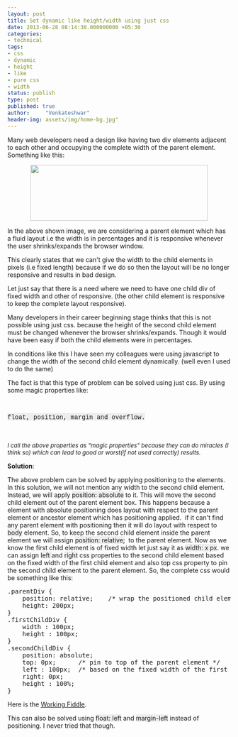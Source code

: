 ```yaml
---
layout: post
title: Set dynamic like height/width using just css
date: 2013-06-28 08:14:38.000000000 +05:30
categories:
- technical
tags:
- css
- dynamic
- height
- like
- pure css
- width
status: publish
type: post
published: true
author:     "Venkateshwar"
header-img: assets/img/home-bg.jpg"
---
```

<div dir="ltr" style="text-align:left;">Many web developers need a design like having two div elements adjacent to each other and occupying the complete width of the parent element. Something like this:</p>
<div class="separator" style="clear:both;text-align:center;"><a style="margin-left:1em;margin-right:1em;" href="http://2.bp.blogspot.com/-aHMciKMmcJk/UcbBNKSj-SI/AAAAAAAAAB0/BoesFupZtEI/s1600/Untitled.png"><img alt="" src="assets/4ed5c-untitled.png" width="400" height="126" border="0" /></a></div>
<p>In the above shown image, we are considering a parent element which has a fluid layout i.e the width is in percentages and it is responsive whenever the user shrinks/expands the browser window.</p>
<p>This clearly states that we can't give the width to the child elements in pixels (i.e fixed length) because if we do so then the layout will be no longer responsive and results in bad design.</p>
<p>Let just say that there is a need where we need to have one child div of fixed width and other of responsive. (the other child element is responsive to keep the complete layout responsive).</p>
<p>Many developers in their career beginning stage thinks that this is not possible using just css. because the height of the second child element must be changed whenever the browser shrinks/expands. Though it would have been easy if both the child elements were in percentages.</p>
<p>In conditions like this I have seen my colleagues were using javascript to change the width of the second child element dynamically. (well even I used to do the same)</p>
<p>The fact is that this type of problem can be solved using just css. By using some magic properties like:</p>
<p><span style="background-color:#666666;"><br />
</span></p>
<div style="text-align:left;"><span style="background-color:#eeeeee;"><span style="font-family:'Courier New', Courier, monospace;">float, position, margin and overflow.</span></span></div>
<p><span style="font-size:small;"><i><br />
</i></span><br />
<span style="font-size:small;"><i>I call the above properties as "magic properties" because they can do miracles (I think so) which can lead to good or worst(if not used correctly) results.</i></span></p>
<p><b>Solution</b>:</p>
<p>The above problem can be solved by applying positioning to the elements. In this solution, we will not mention any width to the second child element. Instead, we will apply <span style="background-color:#eeeeee;">position: absolute<span style="background-color:white;"> to it</span></span>. This will move the second child element out of the parent element box. This happens because a element with absolute positioning does layout with respect to the parent element or ancestor element which has positioning applied.  if it can't find any parent element with positioning then it will do layout with respect to <span style="background-color:#eeeeee;">body</span> element. So, to keep the second child element inside the parent element we will assign <span style="background-color:#eeeeee;">position: relative;</span>  to the parent element. Now as we know the first child element is of fixed width let just say it as <span style="background-color:#eeeeee;">width: x px</span>. we can assign <span style="background-color:#eeeeee;">left </span>and <span style="background-color:#eeeeee;">right</span> css properties to the second child element based on the fixed width of the first child element and also <span style="background-color:#eeeeee;">top</span> css property to pin the second child element to the parent element. So, the complete css would be something like this:</p>
<pre>.parentDiv {
    position: relative;    /* wrap the positioned child elements inside it */
    height: 200px;
}
.firstChildDiv {
    width : 100px;
    height : 100px;
}
.secondChildDiv {
    position: absolute;
    top: 0px;      /* pin to top of the parent element */
    left : 100px;  /* based on the fixed width of the first child element */
    right: 0px;
    height : 100%;
}</pre>
<p>Here is the <a href="http://jsfiddle.net/venkateshwar/nkBpB/1/" target="_blank">Working Fiddle</a>.</p>
<p>This can also be solved using <span style="background-color:#eeeeee;">float: left</span> and <span style="background-color:#eeeeee;">margin-left</span> instead of positioning. I never tried that though.</p>
</div>
